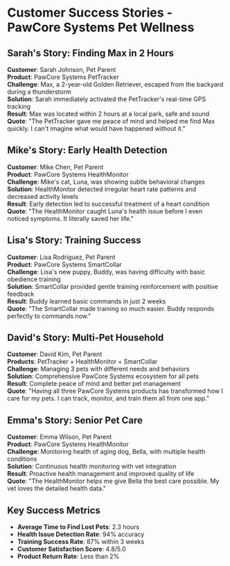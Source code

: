 # Customer Success Stories - PawCore Systems Pet Wellness

## Sarah's Story: Finding Max in 2 Hours
**Customer**: Sarah Johnson, Pet Parent  
**Product**: PawCore Systems PetTracker  
**Challenge**: Max, a 2-year-old Golden Retriever, escaped from the backyard during a thunderstorm  
**Solution**: Sarah immediately activated the PetTracker's real-time GPS tracking  
**Result**: Max was located within 2 hours at a local park, safe and sound  
**Quote**: "The PetTracker gave me peace of mind and helped me find Max quickly. I can't imagine what would have happened without it."

## Mike's Story: Early Health Detection
**Customer**: Mike Chen, Pet Parent  
**Product**: PawCore Systems HealthMonitor  
**Challenge**: Mike's cat, Luna, was showing subtle behavioral changes  
**Solution**: HealthMonitor detected irregular heart rate patterns and decreased activity levels  
**Result**: Early detection led to successful treatment of a heart condition  
**Quote**: "The HealthMonitor caught Luna's health issue before I even noticed symptoms. It literally saved her life."

## Lisa's Story: Training Success
**Customer**: Lisa Rodriguez, Pet Parent  
**Product**: PawCore Systems SmartCollar  
**Challenge**: Lisa's new puppy, Buddy, was having difficulty with basic obedience training  
**Solution**: SmartCollar provided gentle training reinforcement with positive feedback  
**Result**: Buddy learned basic commands in just 2 weeks  
**Quote**: "The SmartCollar made training so much easier. Buddy responds perfectly to commands now."

## David's Story: Multi-Pet Household
**Customer**: David Kim, Pet Parent  
**Products**: PetTracker + HealthMonitor + SmartCollar  
**Challenge**: Managing 3 pets with different needs and behaviors  
**Solution**: Comprehensive PawCore Systems ecosystem for all pets  
**Result**: Complete peace of mind and better pet management  
**Quote**: "Having all three PawCore Systems products has transformed how I care for my pets. I can track, monitor, and train them all from one app."

## Emma's Story: Senior Pet Care
**Customer**: Emma Wilson, Pet Parent  
**Product**: PawCore Systems HealthMonitor  
**Challenge**: Monitoring health of aging dog, Bella, with multiple health conditions  
**Solution**: Continuous health monitoring with vet integration  
**Result**: Proactive health management and improved quality of life  
**Quote**: "The HealthMonitor helps me give Bella the best care possible. My vet loves the detailed health data."

## Key Success Metrics
- **Average Time to Find Lost Pets**: 2.3 hours
- **Health Issue Detection Rate**: 94% accuracy
- **Training Success Rate**: 87% within 3 weeks
- **Customer Satisfaction Score**: 4.8/5.0
- **Product Return Rate**: Less than 2% 